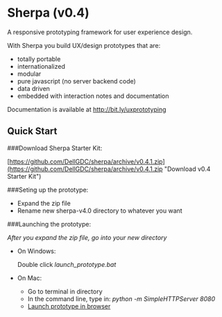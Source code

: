 # Sherpa (v0.4)

A responsive prototyping framework for user experience design.

With Sherpa you build UX/design prototypes that are:

* totally portable
* internationalized
* modular
* pure javascript (no server backend code)
* data driven
* embedded with interaction notes and documentation

Documentation is available at http://bit.ly/uxprototyping

## Quick Start

###Download Sherpa Starter Kit:

[https://github.com/DellGDC/sherpa/archive/v0.4.1.zip](https://github.com/DellGDC/sherpa/archive/v0.4.1.zip "Download v0.4 Starter Kit") 

###Seting up the prototype:

* Expand the zip file
* Rename new sherpa-v4.0 directory to whatever you want
 
###Launching the prototype:

*After you expand the zip file, go into your new directory*

- On Windows:

    Double click *launch_prototype.bat*

- On Mac:

    - Go to terminal in directory
    - In the command line, type in: *python -m SimpleHTTPServer 8080*
    - [Launch prototype in browser](http://localhost:8080/project_index.html "Launch sample project index page") 
